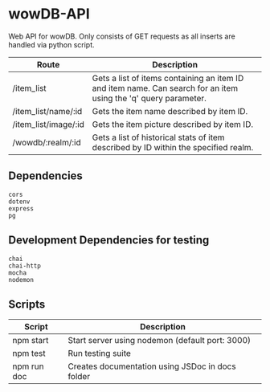 # wowDB-API
Web API for wowDB. Only consists of GET requests as all inserts are handled via python script.

Route | Description
------|------------
/item_list | Gets a list of items containing an item ID and item name. Can search for an item using the 'q' query parameter.
/item_list/name/:id | Gets the item name described by item ID.
/item_list/image/:id | Gets the item picture described by item ID.
/wowdb/:realm/:id | Gets a list of historical stats of item described by ID within the specified realm.

## Dependencies
```
cors
dotenv
express
pg
```

## Development Dependencies for testing
```
chai
chai-http
mocha
nodemon
```

## Scripts
Script | Description
-------|------------
npm start | Start server using nodemon (default port: 3000)
npm test | Run testing suite
npm run doc | Creates documentation using JSDoc in docs folder